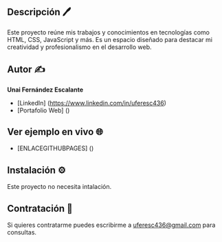 ## Descripción 🖊️

Este proyecto reúne mis trabajos y conocimientos en tecnologías como HTML, CSS, JavaScript y más. Es un espacio diseñado para destacar mi creatividad y profesionalismo en el desarrollo web.

## Autor ✍️
**Unai Fernández Escalante**

* [LinkedIn] (https://www.linkedin.com/in/uferesc436)
* [Portafolio Web] ()

## Ver ejemplo en vivo 🌐
- [ENLACEGITHUBPAGES] ()

## Instalación ⚙️
Este proyecto no necesita intalación.

## Contratación 📩
Si quieres contratarme puedes escribirme a uferesc436@gmail.com para consultas.
